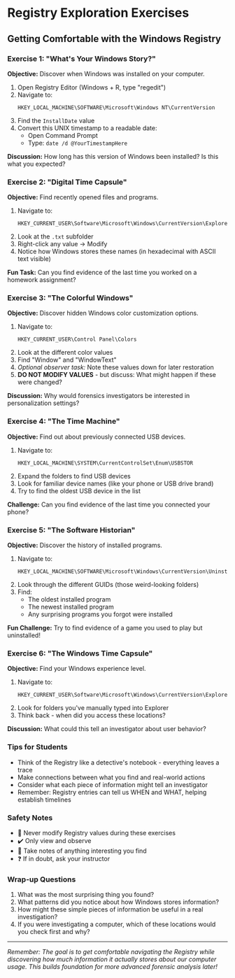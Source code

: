 # Registry Exploration Exercises
## Getting Comfortable with the Windows Registry

### Exercise 1: "What's Your Windows Story?"
**Objective:** Discover when Windows was installed on your computer.

1. Open Registry Editor (Windows + R, type "regedit")
2. Navigate to:
   ```
   HKEY_LOCAL_MACHINE\SOFTWARE\Microsoft\Windows NT\CurrentVersion
   ```
3. Find the `InstallDate` value
4. Convert this UNIX timestamp to a readable date:
   - Open Command Prompt
   - Type: `date /d @YourTimestampHere`
   
**Discussion:** How long has this version of Windows been installed? Is this what you expected?

### Exercise 2: "Digital Time Capsule"
**Objective:** Find recently opened files and programs.

1. Navigate to:
   ```
   HKEY_CURRENT_USER\Software\Microsoft\Windows\CurrentVersion\Explorer\RecentDocs
   ```
2. Look at the `.txt` subfolder
3. Right-click any value → Modify
4. Notice how Windows stores these names (in hexadecimal with ASCII text visible)
   
**Fun Task:** Can you find evidence of the last time you worked on a homework assignment?

### Exercise 3: "The Colorful Windows"
**Objective:** Discover hidden Windows color customization options.

1. Navigate to:
   ```
   HKEY_CURRENT_USER\Control Panel\Colors
   ```
2. Look at the different color values
3. Find "Window" and "WindowText"
4. *Optional observer task:* Note these values down for later restoration
5. **DO NOT MODIFY VALUES** - but discuss: What might happen if these were changed?

**Discussion:** Why would forensics investigators be interested in personalization settings?

### Exercise 4: "The Time Machine"
**Objective:** Find out about previously connected USB devices.

1. Navigate to:
   ```
   HKEY_LOCAL_MACHINE\SYSTEM\CurrentControlSet\Enum\USBSTOR
   ```
2. Expand the folders to find USB devices
3. Look for familiar device names (like your phone or USB drive brand)
4. Try to find the oldest USB device in the list

**Challenge:** Can you find evidence of the last time you connected your phone?

### Exercise 5: "The Software Historian"
**Objective:** Discover the history of installed programs.

1. Navigate to:
   ```
   HKEY_LOCAL_MACHINE\SOFTWARE\Microsoft\Windows\CurrentVersion\Uninstall
   ```
2. Look through the different GUIDs (those weird-looking folders)
3. Find:
   - The oldest installed program
   - The newest installed program
   - Any surprising programs you forgot were installed

**Fun Challenge:** Try to find evidence of a game you used to play but uninstalled!

### Exercise 6: "The Windows Time Capsule"
**Objective:** Find your Windows experience level.

1. Navigate to:
   ```
   HKEY_CURRENT_USER\Software\Microsoft\Windows\CurrentVersion\Explorer\TypedPaths
   ```
2. Look for folders you've manually typed into Explorer
3. Think back - when did you access these locations?

**Discussion:** What could this tell an investigator about user behavior?

### Tips for Students
- Think of the Registry like a detective's notebook - everything leaves a trace
- Make connections between what you find and real-world actions
- Consider what each piece of information might tell an investigator
- Remember: Registry entries can tell us WHEN and WHAT, helping establish timelines

### Safety Notes
- 🚫 Never modify Registry values during these exercises
- ✔️ Only view and observe
- 📝 Take notes of anything interesting you find
- ❓ If in doubt, ask your instructor

### Wrap-up Questions
1. What was the most surprising thing you found?
2. What patterns did you notice about how Windows stores information?
3. How might these simple pieces of information be useful in a real investigation?
4. If you were investigating a computer, which of these locations would you check first and why?

---
*Remember: The goal is to get comfortable navigating the Registry while discovering how much information it actually stores about our computer usage. This builds foundation for more advanced forensic analysis later!*
